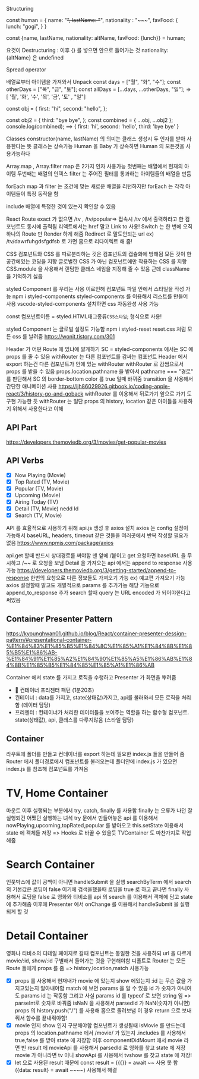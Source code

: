 Structuring

const human = {
name: "~~",
lastName: "~~",
nationality : "~~~",
favFood: {
lunch: "gogi",
}
}

const {name, lastName, nationality: altName, favFood: {lunch}} = human;

요것이 Destructuring
: 이후 {} 를 넣으면 안으로 들어가는 것 nationality: {altName} 은 undefined

Spread operator

배열로부터 아이템을 가져와서 Unpack
const days = ["월", "화", "수"];
const otherDays = ["목", "금", "토"];
const allDays = [...days, ...otherDays, "일"]; => [ '월', '화', '수', '목', '금', '토' , "일"]

const obj = {
first: "hi",
second: "hello",
};

const obj2 = {
third: "bye bye",
};
const combined = { ...obj, ...obj2 };
console.log(combined); ==> { first: 'hi', second: 'hello', third: 'bye bye' }

Classes
constructor(name, lastName) 의 의미는 클래스 생성시 두 인자를 받아 사용한다는 뜻
클래스는 상속가능 Human 을 Baby 가 상속하면 Human 의 모든것을 사용가능하다

Array.map , Array.filter
map 은 2가지 인자 사용가능 첫번째는 배열에서 현재의 아이템 두번째는 배열의 인덱스
filter 는 주어진 필터를 통과하는 아이템들의 배열을 만듬

forEach
map 과 filter 는 조건에 맞는 새로운 배열을 리턴하지만 forEach 는 각각 아이템들이 특정 동작을 함

include
배열에 특정한 것이 있는지 확인할 수 있음

React Route
exact 가 없으면 /tv , /tv/popular=> 접속시 /tv 에서 출력하라고 한 컴포넌트도 동시에 출력됨
리액트에서는 href 말고 Link to 사용!
Switch 는 한 번에 오직 하나의 Route 만 Render 하게 해줌
Redirect 로 말도안되는 url ex) /tv/dawrfuhgdsfgdfsb 로 가면 홈으로 리다이렉트 해 줌!

CSS
컴포넌트와 CSS 를 따로분리하는 것은 컴포넌트의 캡슐화에 방해됨 모든 것이 한 공간에있는 코딩을 지향
글로벌한 CSS 가 아닌 컴포넌트에만 작용하는 CSS 를 지향
CSS.module 을 사용해서 랜덤한 클래스 네임을 지정해 줄 수 있음
근데 className 을 기억하기 싫음

styled Component 를 우리는 사용 이로인해 컴포넌트 파일 안에서 스타일을 작성 가능
npm i styled-components
styled-components 를 이용해서 리스트를 만들어 사용
vscode-styled-components 설치하면 css 자동완성 사용 가능

const 컴포넌트이름 = styled.HTML태그종류`CSS스타일`; 형식으로 사용!

styled Component 는 글로벌 설정도 가능함
npm i styled-reset
reset.css 처럼 모든 css 를 날려줌
https://wonit.tistory.com/301

Header 가 어떤 Route 에 있냐에 알게하기
SC = styled-components 에서는 SC 에 props 를 줄 수 있음
withRouter 는 다른 컴포넌트를 감싸는 컴포넌트
Header 에서 export 하는건 다른 컴포넌트가 안에 있는 withRouter
withRouter 로 감쌈으로서 props 를 받을 수 있음
props.location.pathname 을 받아서 pathname === "경로" 를 판단해서 SC 의 border-bottom color 를 true 일때 바뀌줌
transition 을 사용해서 간단한 애니메이션 사용
https://ljh86029926.gitbook.io/coding-apple-react/3/history-go-and-goback
withRouter 를 이용해서 뒤로가기 앞으로 가기 도 구현 가능한 듯
withRouter 는 일단 props 의 history, location 같은 아이들을 사용하기 위해서 사용한다고 이해

## API Part

https://developers.themoviedb.org/3/movies/get-popular-movies

## API Verbs

- [x] Now Playing (Movie)
- [x] Top Rated (TV, Movie)
- [x] Popular (TV, Movie)
- [x] Upcoming (Movie)
- [x] Airing Today (TV)
- [x] Detail (TV, Movie) nedd Id
- [x] Search (TV, Movie)

API 를 효율적으로 사용하기 위해 api.js 생성 후 axios 설치
axios 는 config 설정이 가능해서 baseURL, headers, timeout 같은 것들을 여러곳에서 반복 작성할 필요가 없음
https://www.npmjs.com/package/axios

api.get 할때 반드시 상대경로를 써야함 맨 앞에 /붙이고 get 요청하면 baseURL 을 무시하고 /~~ 로 요청을 보냄
Detail 을 가져오는 api 에서는 append to response 사용가능
https://developers.themoviedb.org/3/getting-started/append-to-response
한번의 요청으로 다른 정보들도 가져오기 가능 ex) 예고편 가져오기 가능
axios 설정할때 말고도 개별적으로 params 를 추가가능 해당 기능으로 append_to_response 추가
search 할때 query 는 URL encoded 가 되어야한다고 써있음

## Container Presenter Pattern

https://kyounghwan01.github.io/blog/React/container-presenter-dessign-pattern/#presentational-container-%E1%84%83%E1%85%B5%E1%84%8C%E1%85%A1%E1%84%8B%E1%85%B5%E1%86%AB-%E1%84%91%E1%85%A2%E1%84%90%E1%85%A5%E1%86%AB%E1%84%8B%E1%85%B5%E1%84%85%E1%85%A1%E1%86%AB

Container 에서 state 를 가지고 로직을 수행하고 Presenter 가 화면을 뿌려줌

- 📝 컨테이너 프리젠터 패턴 (1분20초)
- 컨테이너 : data를 가지고, state(상태값)가지고, api를 불러와서 모든 로직을 처리함 (데이터 담당)
- 프리젠터 : 컨테이너가 처리한 데이터들을 보여주는 역할을 하는 함수형 컴포넌트. state(상태값), api, 클래스를 다루지않음 (스타일 담당)

## Container

라우트에 폴더를 만들고 컨테이너를 export 하는데 필요한 index.js 들을 만들어 줌
Router 에서 폴더경로에서 컴포넌트를 불러오는데 폴더안에 index.js 가 있으면 index.js 를 참조해 컴포넌트를 가져옴

# TV, Home Container

마운트 이후 실행되는 부분에서 try, catch, finally 를 사용함 finally 는 오류가 나던 잘 실행되건 어쨌던 실행하는 녀석
try 문에서 만들어놓은 api 를 이용해서 nowPlaying,upcoming,topRated,popular 를 받아오고 this.setState 이용해서 state 에 객체들 저장 => Hooks 로 바꿀 수 있을듯
TVContainer 도 마찬가지로 작업해줌

# Search Container

인풋박스에 값이 공백이 아니면 handleSubmit 을 실행 searchByTerm 에서 search 의 기본값은 로딩이 false
이기에 검색을했을때 로딩을 true 로 하고 끝나면 finally 사용해서 로딩을 false 로
영화와 티비쇼를 api 의 search 를 이용해서 객체에 담고 state 에 추가해줌
이후에 Presenter 에서 onChange 를 이용해서 handleSubmit 을 실행되게 할 것

# Detail Container

영화나 티비쇼의 디테일 페이지로 갈때 컴포넌트는 동일한 것을 사용하되 url 을 다르게
movie/:id, show/:id 구별해서 들어가는 것을 구현해야함
디폴트로 Router 는 모든 Route 들에게 props 를 줌 => history,location,match 사용가능

- [x] props 를 사용해서 현재내가 movie 에 있는지 show 에있는지 :id 는 무슨 값을 가지고있는지 알아내야함
      match 에 보면 params 을 알 수 있음
      id 가 숫자가 아니여도 params id 는 작동함 그리고 사실 params id 를 typeof 로 보면 string 임 => parseInt로 숫자로 바꿔줌
      isNaN 을 사용해서 parsedId 가 NaN(숫자가 아니면) props 의 history.push("/") 를 사용해 홈으로 돌려보냄
      이 경우 return 으로 보내줘서 함수를 끝내줘야함!
- [x] movie 인지 show 인지 구분해야함
      컴포넌트가 생성될때 isMovie 를 만드는데 props 의 location.pathname 에서 /movie/ 가 있는지 .includes 를 사용해서 true,false 를 받아 state 에 저장함
      이후 componentDidMount 애서 movie 라면 빈 result 에 movieApi 를 사용해서 parsedId 로 영화를 찾고 state 에 저장 movie 가 아니라면 tv 이니 showApi 를 사용해서 tvshow 를 찾고 state 에 저장!
- [x] let 으로 사용된 result 때문에 const result = {{{}} = await ~~ 사용 못 함
      ({data: result} = await ~~~~) 사용해서 해결
